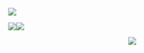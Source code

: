 <!--
**chanyb/chanyb** is a ✨ _special_ ✨ repository because its `README.md` (this file) appears on your GitHub profile.

Here are some ideas to get you started:

- 🔭 I’m currently working on ...
- 🌱 I’m currently learning ...
- 👯 I’m looking to collaborate on ...
- 🤔 I’m looking for help with ...
- 💬 Ask me about ...
- 📫 How to reach me: ...
- 😄 Pronouns: ...
- ⚡ Fun fact: ...
-->
<a href="https://hits.seeyoufarm.com"><img src="https://hits.seeyoufarm.com/api/count/incr/badge.svg?url=https%3A%2F%2Fgithub.com%2Fchanyb%2Fhit-counter&count_bg=%23000000&title_bg=%23000000&icon=&icon_color=%23E7E7E7&title=hits&edge_flat=false"/></a>

<div align="left">
  <div style="display: flex;">
    <img src="https://github-readme-stats.vercel.app/api?username=chanyb&show_icons=true&theme=graywhite&include_all_commits=true" />
    <img src="https://github-readme-stats.vercel.app/api/top-langs/?username=chanyb&layout=compact&show_icons=true&show_owner=true&hide_title=false&theme=graywhite" style="vertical-align: top;" />
  </div>
</div>

<p align="center">
  <a href="https://github.com/chanyb">
    <img align="center" src="https://github-readme-activity-graph.cyclic.app/graph?username=chanyb&theme=high-contrast" />
  </a>
</p>


